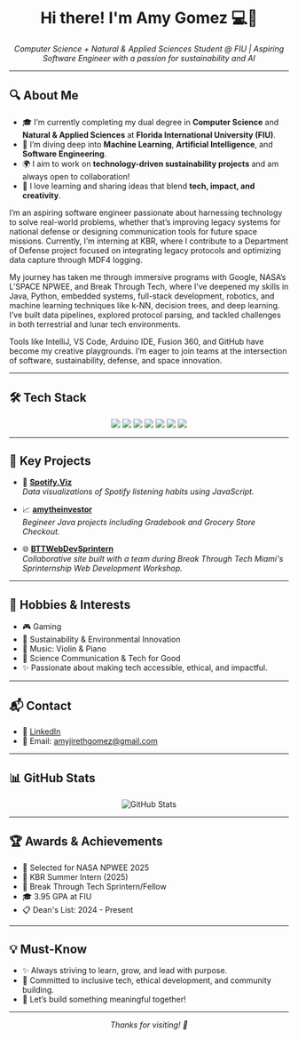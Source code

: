 
<h1 align="center">Hi there! I'm Amy Gomez 💻🌱</h1>

<p align="center">
  <em>Computer Science + Natural & Applied Sciences Student @ FIU | Aspiring Software Engineer with a passion for sustainability and AI</em>
</p>

---

## 🔍 About Me
- 🎓 I’m currently completing my dual degree in **Computer Science** and **Natural & Applied Sciences** at **Florida International University (FIU)**.
- 🤖 I’m diving deep into **Machine Learning**, **Artificial Intelligence**, and **Software Engineering**.
- 🌍 I aim to work on **technology-driven sustainability projects** and am always open to collaboration!
- 🧠 I love learning and sharing ideas that blend **tech, impact, and creativity**.

I’m an aspiring software engineer passionate about harnessing technology to solve real-world problems, whether that’s improving legacy systems for national defense or designing communication tools for future space missions. Currently, I’m interning at KBR, where I contribute to a Department of Defense project focused on integrating legacy protocols and optimizing data capture through MDF4 logging.

My journey has taken me through immersive programs with Google, NASA’s L’SPACE NPWEE, and Break Through Tech, where I’ve deepened my skills in Java, Python, embedded systems, full-stack development, robotics, and machine learning techniques like k-NN, decision trees, and deep learning. I’ve built data pipelines, explored protocol parsing, and tackled challenges in both terrestrial and lunar tech environments.

Tools like IntelliJ, VS Code, Arduino IDE, Fusion 360, and GitHub have become my creative playgrounds. I’m eager to join teams at the intersection of software, sustainability, defense, and space innovation.

---

## 🛠 Tech Stack
<p align="center">
  <img src="https://img.shields.io/badge/Java-ED8B00?style=for-the-badge&logo=java&logoColor=white"/>
  <img src="https://img.shields.io/badge/Python-3776AB?style=for-the-badge&logo=python&logoColor=white"/>
  <img src="https://img.shields.io/badge/HTML5-E34F26?style=for-the-badge&logo=html5&logoColor=white"/>
  <img src="https://img.shields.io/badge/CSS3-1572B6?style=for-the-badge&logo=css3&logoColor=white"/>
  <img src="https://img.shields.io/badge/JavaScript-F7DF1E?style=for-the-badge&logo=javascript&logoColor=black"/>
  <img src="https://img.shields.io/badge/Git-F05032?style=for-the-badge&logo=git&logoColor=white"/>
  <img src="https://img.shields.io/badge/GitHub-181717?style=for-the-badge&logo=github&logoColor=white"/>
</p>

---

## 🚀 Key Projects

- 🎵 [**Spotify.Viz**](https://github.com/agome777/Spotify.Viz)  
  *Data visualizations of Spotify listening habits using JavaScript.*

- 📈 [**amytheinvestor**](https://github.com/agome777/amytheinvestor)  
  *Begineer Java projects including Gradebook and Grocery Store Checkout.*

- 🌐 [**BTTWebDevSprintern**](https://github.com/agome777/BTTWebDevSprintern)  
  *Collaborative site built with a team during Break Through Tech Miami's Sprinternship Web Development Workshop.*

---

## 🎨 Hobbies & Interests

- 🎮 Gaming
- 🌿 Sustainability & Environmental Innovation
- 🎻 Music: Violin & Piano
- 🧠 Science Communication & Tech for Good
- ✨ Passionate about making tech accessible, ethical, and impactful.

---

## 📬 Contact

- 💼 [LinkedIn](https://www.linkedin.com/in/amyjirethgomez/)
- 📧 Email: amyjirethgomez@gmail.com

---

## 📊 GitHub Stats
<p align="center">
  <img src="https://github-readme-stats.vercel.app/api?username=agome777&show_icons=true&theme=github_dark&hide_title=true" alt="GitHub Stats"/>
  <br/>
</p>

---

## 🏆 Awards & Achievements

- 🌟 Selected for NASA NPWEE 2025
- 🥇 KBR Summer Intern (2025)
- 🧠 Break Through Tech Sprintern/Fellow
- 🎓 3.95 GPA at FIU
- 📋 Dean's List: 2024 - Present

---

## 💡 Must-Know

- ✨ Always striving to learn, grow, and lead with purpose.
- 🤝 Committed to inclusive tech, ethical development, and community building.
- 🌌 Let’s build something meaningful together!

---

<p align="center">
  <em>Thanks for visiting! 💖</em>
</p>


